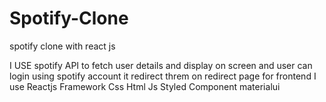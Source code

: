# Spotify-Clone
spotify clone with react js

I USE spotify API to fetch user details and display on screen and user can login using spotify account it redirect threm on redirect page 
for frontend I use Reactjs Framework Css Html Js Styled Component materialui
